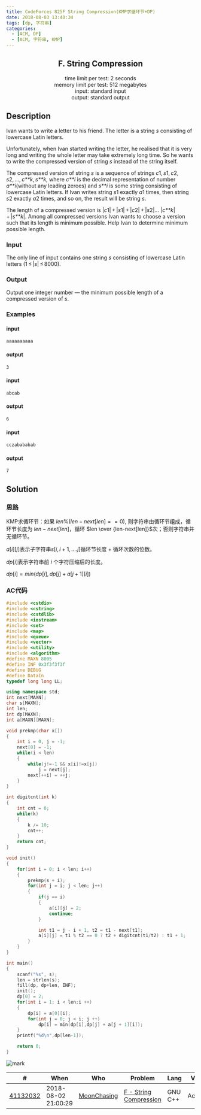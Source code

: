 ```yaml
---
title: CodeForces 825F String Compression(KMP求循环节+DP)
date: 2018-08-03 13:40:34
tags: [dp, 字符串]
categories: 
  - [ACM, DP]
  - [ACM, 字符串, KMP]
---
```


<h2 align="center">F. String Compression  </h2>

<div align="center">time limit per test: 2 seconds<br>memory limit per test: 512 megabytes<br>input: standard input<br>output: standard output</div>

## Description

Ivan wants to write a letter to his friend. The letter is a string *s* consisting of lowercase Latin letters.

Unfortunately, when Ivan started writing the letter, he realised that it is very long and writing the whole letter may take extremely long time. So he wants to write the compressed version of string *s* instead of the string itself.<!--more-->

The compressed version of string *s* is a sequence of strings *c*1, *s*1, *c*2, *s*2, ..., *c**k*, *s**k*, where *c**i* is the decimal representation of number *a**i*(without any leading zeroes) and *s**i* is some string consisting of lowercase Latin letters. If Ivan writes string *s*1 exactly *a*1 times, then string *s*2 exactly *a*2 times, and so on, the result will be string *s*.

The length of a compressed version is |*c*1| + |*s*1| + |*c*2| + |*s*2|... |*c**k*| + |*s**k*|. Among all compressed versions Ivan wants to choose a version such that its length is minimum possible. Help Ivan to determine minimum possible length.

### Input

The only line of input contains one string *s* consisting of lowercase Latin letters (1 ≤ |*s*| ≤ 8000).

### Output

Output one integer number — the minimum possible length of a compressed version of *s*.

### Examples

#### input

```
aaaaaaaaaa
```

#### output

```
3
```

#### input

```
abcab
```

#### output

```
6
```

#### input

```
cczabababab
```

#### output

```
7
```

## Solution

### 思路

KMP求循环节：如果 $len \% (len-next[len] == 0)$, 则字符串由循环节组成，循环节长度为 $len - next[len]$，循环 $len \over {len-next[len]}$次；否则字符串并无循环节。

$a[i][j]$表示子字符串$s[i,i+1, ....j]$循环节长度 + 循环次数的位数。

$dp[i]$表示字符串前 $i$ 个字符压缩后的长度。

$dp[i] = min(dp[i], dp[j]+a[j+1][i])$

### AC代码

```c++
#include <cstdio>
#include <cstring>
#include <cstdlib>
#include <iostream>
#include <set>
#include <map>
#include <queue>
#include <vector>
#include <utility>
#include <algorithm>
#define MAXN 8005
#define INF 0x3f3f3f3f
#define DEBUG
#define DataIn
typedef long long LL;

using namespace std;
int next[MAXN];
char s[MAXN];
int len;
int dp[MAXN];
int a[MAXN][MAXN];

void prekmp(char x[])
{
    int i = 0, j = -1;
    next[0] = -1;
    while(i < len)
    {
        while(j!=-1 && x[i]!=x[j])
            j = next[j];
        next[++i] = ++j;
    }
}

int digitcnt(int k)
{
    int cnt = 0;
    while(k)
    {
        k /= 10;
        cnt++;
    }
    return cnt;
}

void init()
{
    for(int i = 0; i < len; i++)
    {
        prekmp(s + i);
        for(int j = i; j < len; j++)
        {
            if(j == i)
            {
                a[i][j] = 2;
                continue;
            }

            int t1 = j - i + 1, t2 = t1 - next[t1];
            a[i][j] = t1 % t2 == 0 ? t2 + digitcnt(t1/t2) : t1 + 1;
        }
    }
}

int main()
{
    scanf("%s", s);
    len = strlen(s);
    fill(dp, dp+len, INF);
    init();
    dp[0] = 2;
    for(int i = 1; i < len;i ++)
    {
        dp[i] = a[0][i];
        for(int j = 0; j < i; j ++)
            dp[i] = min(dp[i],dp[j] + a[j + 1][i]);
    }
    printf("%d\n",dp[len-1]);

    return 0;
}
```

![mark](http://cmhblog.cfzhao.com/blog/180803/DHJIgDCe8b.png)

| #                                                            | When                | Who                                                      | Problem                                                      | Lang    | Verdict  | Time   | Memory    |
| ------------------------------------------------------------ | ------------------- | -------------------------------------------------------- | ------------------------------------------------------------ | ------- | -------- | ------ | --------- |
| [41132032](http://codeforces.com/contest/825/submission/41132032) | 2018-08-02 21:00:29 | [MoonChasing](http://codeforces.com/profile/MoonChasing) | [F - String Compression](http://codeforces.com/contest/825/problem/F) | GNU C++ | Accepted | 810 ms | 250900 KB |